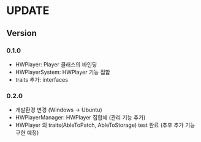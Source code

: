 # UPDATE

## Version

### 0.1.0

- HWPlayer: Player 클래스의 바인딩
- HWPlayerSystem: HWPlayer 기능 집합
- traits 추가: interfaces

### 0.2.0

- 개발환경 변경 (Windows -> Ubuntu)
- HWPlayerManager: HWPlayer 집합체 (관리 기능 추가)
- HWPlayer 의 traits(AbleToPatch, AbleToStorage) test 완료 (추후 추가 기능 구현 예정)
